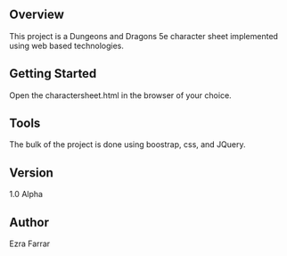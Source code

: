 ## Overview
This project is a Dungeons and Dragons 5e character sheet implemented using web based technologies. 

## Getting Started
Open the charactersheet.html in the browser of your choice.

## Tools
The bulk of the project is done using boostrap, css, and JQuery.

## Version
1.0 Alpha

## Author
Ezra Farrar
